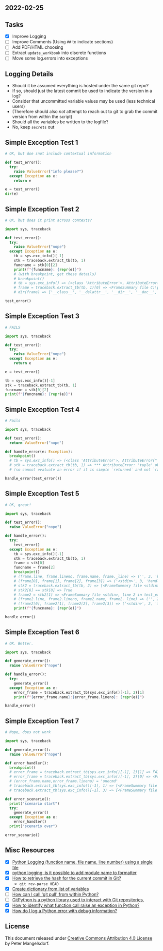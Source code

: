 
## 2022-02-25

## Tasks
- [x] Improve Logging
- [ ] Improve Comments (Using `##` to indicate sections)
- [ ] Add PDF/HTML choosing
- [ ] Extract `update_workbook` into discrete functions
- [ ] Move some log.errors into exceptions

## Logging Details
- Should it be assumed everything is hosted under the same git repo?
- If so, should just the latest commit be used to indicate the version in a log?
- Consider that uncommitted variable values may be used (less technical users)
- (Therefore should also *not* attempt to reach out to git to grab the commit version from within the script)
- Should all the variables be written to the logfile?
- No, keep `secrets` out

## Simple Exception Test 1
```python
# OK, but doe snot include contextual information

def test_error():
  try:
    raise ValueError("info please?")
  except Exception as e:
    return e

e = test_error()
dir(e)
```

## Simple Exception Test 2
```python
# OK, but does it print across contexts?

import sys, traceback

def test_error():
  try:
    raise ValueError("nope")
  except Exception as e:
    tb = sys.exc_info()[-1]
    stk = traceback.extract_tb(tb, 1)
    funcname = stk[0][2]
    print(f"{funcname}: {repr(e)}")
    # (with breakpoint, get these details)
    # breakpoint()
    # tb = sys.exc_info() => (<class 'AttributeError'>, AttributeError("'Pdb' object has no attribute 'do_sys'"), <traceback object at 0x000001AD58A2A2C0>)
    # frame = traceback.extract_tb(tb, 1)[0] => <FrameSummary file C:\python.3.9\lib\cmd.py, line 214 in onecmd>
    # dir(frame) => ['__class__', '__delattr__', '__dir__', '__doc__', '__eq__', '__format__', '__ge__', '__getattribute__', '__getitem__', '__gt__', '__hash__', '__init__', '__init_subclass__', '__iter__', '__le__', '__len__', '__lt__', '__module__', '__ne__', '__new__', '__reduce__', '__reduce_ex__', '__repr__', '__setattr__', '__sizeof__', '__slots__', '__str__', '__subclasshook__', '_line', 'filename', 'line', 'lineno', 'locals', 'name']

test_error()
```

## Simple Exception Test 3
```python
# FAILS

import sys, traceback

def test_error():
  try:
    raise ValueError("nope")
  except Exception as e:
    return e

e = test_error()

tb = sys.exc_info()[-1]
stk = traceback.extract_tb(tb, 1)
funcname = stk[0][2]
print(f"{funcname}: {repr(e)}")
```

## Simple Exception Test 4
```python
# Fails

import sys, traceback

def test_error():
  return ValueError("nope")

def handle_error(e: Exception):
  breakpoint()
  # tb = sys.exc_info() => (<class 'AttributeError'>, AttributeError("'Pdb' object has no attribute 'do_tb'"), <traceback object at 0x000001AD58A34280>)
  # stk = traceback.extract_tb(tb, 1) => *** AttributeError: 'tuple' object has no attribute 'tb_frame'
  # (so cannot evaluate an error if it is simple `returned` and not `raised`)

handle_error(test_error())
```

## Simple Exception Test 5
```python
# OK, great!

import sys, traceback

def test_error():
  raise ValueError("nope")

def handle_error():
  try:
    test_error()
  except Exception as e:
    tb = sys.exc_info()[-1]
    stk = traceback.extract_tb(tb, 1)
    frame = stk[0]
    funcname = frame[2]
    breakpoint()
    # (frame.line, frame.lineno, frame.name, frame._line) => ('', 3, 'handle_error', '')
    # (frame[0], frame[1], frame[2], frame[3]) => ('<stdin>', 3, 'handle_error', '')
    # stk2 = traceback.extract_tb(tb, 2) => [<FrameSummary file <stdin>, line 3 in handle_error>, <FrameSummary file <stdin>, line 2 in test_error>]
    # stk2[0] == stk[0] => True
    # frame2 = stk2[1] => <FrameSummary file <stdin>, line 2 in test_error>
    # (frame2.line, frame2.lineno, frame2.name, frame2._line) => ('', 2, 'test_error', '')
    # (frame2[0], frame2[1], frame2[2], frame2[3]) => ('<stdin>', 2, 'test_error', '')
    print(f"{funcname}: {repr(e)}")

handle_error()
```

## Simple Exception Test 6
```python
# OK. Better.

import sys, traceback

def generate_error():
  raise ValueError("nope")

def handle_error():
  try:
    generate_error()
  except Exception as e:
    error_frame = traceback.extract_tb(sys.exc_info()[-1], 2)[1]
    print(f"{error_frame.name}:{error_frame.lineno}: {repr(e)}")

handle_error()
```

## Simple Exception Test 7
```python
# Nope, does not work

import sys, traceback

def generate_error():
  raise ValueError("nope")

def error_handler():
  breakpoint()
  # error_frame = traceback.extract_tb(sys.exc_info()[-1], 2)[1] => FAIL
  # error_frame = traceback.extract_tb(sys.exc_info()[-1], 2)[0] => <FrameSummary file C:\python.3.9\lib\cmd.py, line 214 in onecmd>
  # (error_frame.name,error_frame.lineno) = 'onecmd'
  # traceback.extract_tb(sys.exc_info()[-1], 1) => [<FrameSummary file C:\python.3.9\lib\cmd.py, line 214 in onecmd>]
  # traceback.extract_tb(sys.exc_info()[-1], 3) => [<FrameSummary file C:\python.3.9\lib\cmd.py, line 214 in onecmd>]

def error_scenario():
  print("scenario start")
  try:
    generate_error()
  except Exception as e:
    error_handler()
  print("scenario over")

error_scenario()
```

## Misc Resources
- [x] [Python Logging (function name, file name, line number) using a single file](https://stackoverflow.com/questions/10973362/python-logging-function-name-file-name-line-number-using-a-single-file)
- [x] [python logging: is it possible to add module name to formatter](https://stackoverflow.com/questions/25392870/python-logging-is-it-possible-to-add-module-name-to-formatter)
- [x] [How to retrieve the hash for the current commit in Git?](https://stackoverflow.com/questions/949314/how-to-retrieve-the-hash-for-the-current-commit-in-git)
  - `git rev-parse HEAD`
- [x] [Create dictionary from list of variables](https://stackoverflow.com/questions/9495262/create-dictionary-from-list-of-variables)
- [ ] [How can I call 'git pull' from within Python?](https://stackoverflow.com/questions/15315573/how-can-i-call-git-pull-from-within-python)
- [ ] [GitPython is a python library used to interact with Git repositories.](https://github.com/gitpython-developers/GitPython)
- [x] [How to identify what function call raise an exception in Python?](https://stackoverflow.com/questions/2380073/how-to-identify-what-function-call-raise-an-exception-in-python)
- [x] [How do I log a Python error with debug information?](https://stackoverflow.com/questions/5191830/how-do-i-log-a-python-error-with-debug-information)

## License
This document released under [Creative Commons Attribution 4.0 License](https://creativecommons.org/licenses/by/4.0/) by Peter Mangelsdorf.
